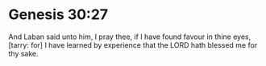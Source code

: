 # Genesis 30:27

And Laban said unto him, I pray thee, if I have found favour in thine eyes, [tarry: for] I have learned by experience that the LORD hath blessed me for thy sake.